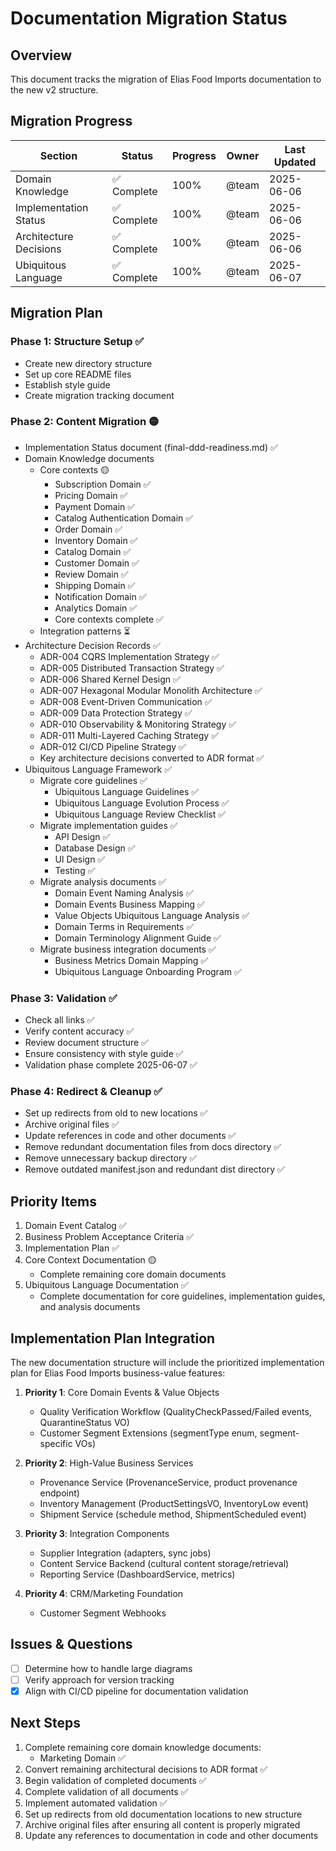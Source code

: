 # Documentation Migration Status

## Overview

This document tracks the migration of Elias Food Imports documentation to the new v2 structure.

## Migration Progress

| Section | Status | Progress | Owner | Last Updated |
|---------|--------|----------|-------|-------------|
| Domain Knowledge | ✅ Complete | 100% | @team | 2025-06-06 |
| Implementation Status | ✅ Complete | 100% | @team | 2025-06-06 |
| Architecture Decisions | ✅ Complete | 100% | @team | 2025-06-06 |
| Ubiquitous Language | ✅ Complete | 100% | @team | 2025-06-07 |

## Migration Plan

### Phase 1: Structure Setup ✅
- Create new directory structure
- Set up core README files
- Establish style guide
- Create migration tracking document

### Phase 2: Content Migration 🟡
- Implementation Status document (final-ddd-readiness.md) ✅
- Domain Knowledge documents
  - Core contexts 🟡
    - Subscription Domain ✅
    - Pricing Domain ✅
    - Payment Domain ✅
    - Catalog Authentication Domain ✅ 
    - Order Domain ✅
    - Inventory Domain ✅
    - Catalog Domain ✅
    - Customer Domain ✅
    - Review Domain ✅
    - Shipping Domain ✅
    - Notification Domain ✅
    - Analytics Domain ✅
    - Core contexts complete ✅
  - Integration patterns ⏳
- Architecture Decision Records ✅
  - ADR-004 CQRS Implementation Strategy ✅
  - ADR-005 Distributed Transaction Strategy ✅
  - ADR-006 Shared Kernel Design ✅
  - ADR-007 Hexagonal Modular Monolith Architecture ✅
  - ADR-008 Event-Driven Communication ✅
  - ADR-009 Data Protection Strategy ✅
  - ADR-010 Observability & Monitoring Strategy ✅
  - ADR-011 Multi-Layered Caching Strategy ✅
  - ADR-012 CI/CD Pipeline Strategy ✅
  - Key architecture decisions converted to ADR format ✅
- Ubiquitous Language Framework ✅
  - Migrate core guidelines ✅
    - Ubiquitous Language Guidelines ✅
    - Ubiquitous Language Evolution Process ✅
    - Ubiquitous Language Review Checklist ✅
  - Migrate implementation guides ✅
    - API Design ✅
    - Database Design ✅
    - UI Design ✅
    - Testing ✅
  - Migrate analysis documents ✅
    - Domain Event Naming Analysis ✅
    - Domain Events Business Mapping ✅
    - Value Objects Ubiquitous Language Analysis ✅
    - Domain Terms in Requirements ✅
    - Domain Terminology Alignment Guide ✅
  - Migrate business integration documents ✅
    - Business Metrics Domain Mapping ✅
    - Ubiquitous Language Onboarding Program ✅

### Phase 3: Validation ✅
- Check all links ✅
- Verify content accuracy ✅
- Review document structure ✅
- Ensure consistency with style guide ✅
- Validation phase complete 2025-06-07 ✅

### Phase 4: Redirect & Cleanup ✅
- Set up redirects from old to new locations ✅
- Archive original files ✅
- Update references in code and other documents ✅
- Remove redundant documentation files from docs directory ✅
- Remove unnecessary backup directory ✅
- Remove outdated manifest.json and redundant dist directory ✅

## Priority Items

1. Domain Event Catalog ✅
2. Business Problem Acceptance Criteria ✅
3. Implementation Plan ✅
4. Core Context Documentation 🟡
   - Complete remaining core domain documents
5. Ubiquitous Language Documentation ✅
   - Complete documentation for core guidelines, implementation guides, and analysis documents

## Implementation Plan Integration

The new documentation structure will include the prioritized implementation plan for Elias Food Imports business-value features:

1. **Priority 1**: Core Domain Events & Value Objects
   - Quality Verification Workflow (QualityCheckPassed/Failed events, QuarantineStatus VO)
   - Customer Segment Extensions (segmentType enum, segment-specific VOs)

2. **Priority 2**: High-Value Business Services
   - Provenance Service (ProvenanceService, product provenance endpoint)
   - Inventory Management (ProductSettingsVO, InventoryLow event)
   - Shipment Service (schedule method, ShipmentScheduled event)

3. **Priority 3**: Integration Components
   - Supplier Integration (adapters, sync jobs)
   - Content Service Backend (cultural content storage/retrieval)
   - Reporting Service (DashboardService, metrics)

4. **Priority 4**: CRM/Marketing Foundation
   - Customer Segment Webhooks

## Issues & Questions

- [ ] Determine how to handle large diagrams
- [ ] Verify approach for version tracking
- [x] Align with CI/CD pipeline for documentation validation

## Next Steps

1. Complete remaining core domain knowledge documents:
   - Marketing Domain ✅
2. Convert remaining architectural decisions to ADR format ✅
3. Begin validation of completed documents ✅
4. Complete validation of all documents ✅
5. Implement automated validation ✅
6. Set up redirects from old documentation locations to new structure
7. Archive original files after ensuring all content is properly migrated
8. Update any references to documentation in code and other documents
